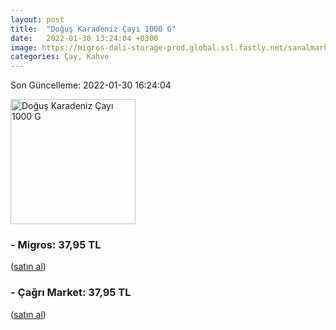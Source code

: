 ```yaml
---
layout: post
title:  "Doğuş Karadeniz Çayı 1000 G"
date:   2022-01-30 13:24:04 +0300
image: https://migros-dali-storage-prod.global.ssl.fastly.net/sanalmarket/product/03118206/03118206-d16a73-1650x1650.jpg
categories: Çay, Kahve
---
```


Son Güncelleme: 2022-01-30 16:24:04

<img src="https://migros-dali-storage-prod.global.ssl.fastly.net/sanalmarket/product/03118206/03118206-d16a73-1650x1650.jpg" width="200" alt="Doğuş Karadeniz Çayı 1000 G" />


### - Migros: 37,95 TL
 (<a target="_blank" href="https://www.migros.com.tr/dogus-karadeniz-cayi-1000-g-p-2f947e">satın al</a>)
### - Çağrı Market: 37,95 TL
 (<a target="_blank" href="https://www.cagri.com/dogus-karadeniz-cayi-1000-gr">satın al</a>)
